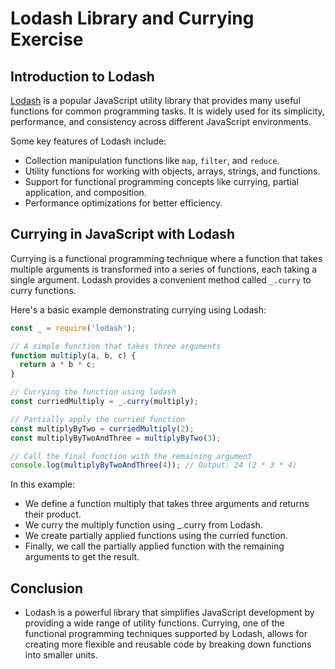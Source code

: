 # Lodash Library and Currying Exercise

## Introduction to Lodash

[Lodash](https://lodash.com/) is a popular JavaScript utility library that provides many useful
functions for common programming tasks. It is widely used for its simplicity, performance, and
consistency across different JavaScript environments.

Some key features of Lodash include:

- Collection manipulation functions like `map`, `filter`, and `reduce`.
- Utility functions for working with objects, arrays, strings, and functions.
- Support for functional programming concepts like currying, partial application, and composition.
- Performance optimizations for better efficiency.

## Currying in JavaScript with Lodash

Currying is a functional programming technique where a function that takes multiple arguments is
transformed into a series of functions, each taking a single argument. Lodash provides a convenient
method called `_.curry` to curry functions.

Here's a basic example demonstrating currying using Lodash:

```javascript
const _ = require('lodash');

// A simple function that takes three arguments
function multiply(a, b, c) {
  return a * b * c;
}

// Currying the function using lodash
const curriedMultiply = _.curry(multiply);

// Partially apply the curried function
const multiplyByTwo = curriedMultiply(2);
const multiplyByTwoAndThree = multiplyByTwo(3);

// Call the final function with the remaining argument
console.log(multiplyByTwoAndThree(4)); // Output: 24 (2 * 3 * 4)
```

In this example:

- We define a function multiply that takes three arguments and returns their product.
- We curry the multiply function using _.curry from Lodash.
- We create partially applied functions using the curried function.
- Finally, we call the partially applied function with the remaining arguments to get the result.

## Conclusion

- Lodash is a powerful library that simplifies JavaScript development by providing a wide range of
  utility functions. Currying, one of the functional programming techniques supported by Lodash,
  allows for creating more flexible and reusable code by breaking down functions into smaller units.